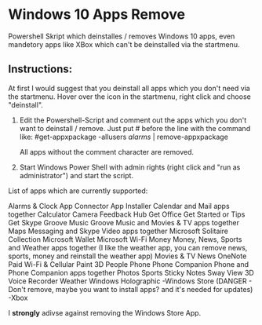 # Windows 10 Apps Remove

Powershell Skript which deinstalles / removes Windows 10 apps, 
even mandetory apps like XBox which can't be deinstalled via the startmenu.

## Instructions:

At first I would suggest that you deinstall all apps which you don't need via the startmenu.
Hover over the icon in the startmenu, right click and choose "deinstall".

1. Edit the Powershell-Script and comment out the apps which you don't want to deinstall / remove.
   Just put # before the line with the command like:
   #get-appxpackage -allusers *alarms* | remove-appxpackage
   
   All apps without the comment character are removed.
   
2. Start Windows Power Shell with admin rights (right click and "run as administrator") and start the script.


List of apps which are currently supported:

Alarms & Clock
App Connector
App Installer
Calendar and Mail apps together
Calculator
Camera
Feedback Hub
Get Office
Get Started or Tips
Get Skype
Groove Music
Groove Music and Movies & TV apps together
Maps
Messaging and Skype Video apps together
Microsoft Solitaire Collection
Microsoft Wallet
Microsoft Wi-Fi
Money
Money, News, Sports and Weather apps together (I like the weather app, you can remove news, sports, money and reinstall the weather app)
Movies & TV
News
OneNote
Paid Wi-Fi & Cellular
Paint 3D
People
Phone
Phone Companion
Phone and Phone Companion apps together
Photos
Sports
Sticky Notes
Sway
View 3D
Voice Recorder
Weather
Windows Holographic
-Windows Store (DANGER - Don't remove, maybe you want to install apps? and it's needed for updates)
-Xbox


I **strongly** adivse against removing the Windows Store App.







